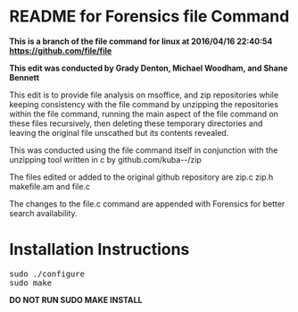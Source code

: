 # README for Forensics file Command 

 **This is a branch of the file command for linux at 2016/04/16 22:40:54 https://github.com/file/file**
 
 **This edit was conducted by Grady Denton, Michael Woodham, and Shane Bennett**
 
 This edit is to provide file analysis on msoffice, and zip repositories while keeping consistency with the file command by
 unzipping the repositories within the file command, running the main aspect of the file command on these files recursively, then
 deleting these temporary directories and leaving the original file unscathed but its contents revealed. 
 
 This was conducted using the file command itself in conjunction with the unzipping tool written in c by github.com/kuba--/zip
 
 The files edited or added to the original github repository are zip.c zip.h makefile.am and file.c
 
 The changes to the file.c command are appended with Forensics for better search availability. 
 
# Installation Instructions
<pre>
sudo ./configure
sudo make
</pre>
**DO NOT RUN SUDO MAKE INSTALL**
